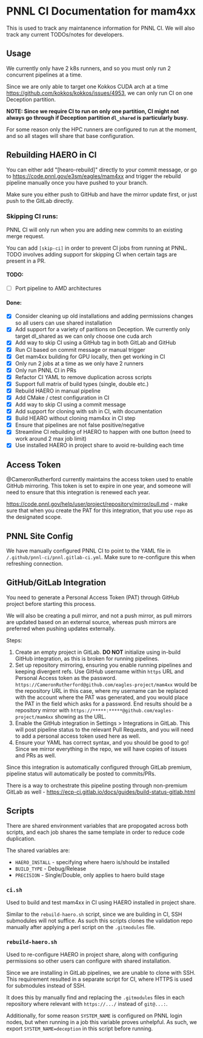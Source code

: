 # PNNL CI Documentation for mam4xx
This is used to track any maintanence information for PNNL CI. We will also track any current TODOs/notes for developers.
## Usage
We currently only have 2 k8s runners, and so you must only run 2 concurrent pipelines at a time.

Since we are only able to target one Kokkos CUDA arch at a time https://github.com/kokkos/kokkos/issues/4953, we can only run CI on one Deception partition.

**NOTE: Since we require CI to run on only one partition, CI might not always go through if Deception partition `dl_shared` is particularly busy.**

For some reason only the HPC runners are configured to run at the moment, and so all stages will share that base configuration.

## Rebuilding HAERO in CI

You can either add "[hearo-rebuild]" directly to your commit message, or go to https://code.pnnl.gov/e3sm/eagles/mam4xx and trigger the rebuild pipeline manually once you have pushed to your branch.

Make sure you either push to GitHub and have the mirror update first, or just push to the GitLab directly.

### Skipping CI runs:
PNNL CI will only run when you are adding new commits to an existing merge request.

You can add `[skip-ci]` in order to prevent CI jobs from running at PNNL. TODO involves adding support for skipping CI when certain tags are present in a PR.

#### TODO:
- [ ] Port pipeline to AMD architectures

#### Done:
- [x] Consider cleaning up old installations and adding permissions changes so all users can use shared installation
- [x] Add support for a variety of paritions on Deception. We currently only target dl_shared as we can only choose one cuda arch
- [x] Add way to skip CI using a GitHub tag in both GitLab and GitHub
- [x] Run CI based on commit message or manual trigger
- [x] Get mam4xx building for GPU locally, then get working in CI
- [x] Only run 2 jobs at a time as we only have 2 runners
- [x] Only run PNNL CI in PRs
- [x] Refactor CI YAML to remove duplication across scripts
- [x] Support full matrix of build types (single, double etc.)
- [x] Rebuild HAERO in manual pipeline
- [x] Add CMake / ctest configuration in CI
- [x] Add way to skip CI using a commit message
- [x] Add support for cloning with ssh in CI, with documentation
- [x] Build HEARO without cloning mam4xx in CI step
- [x] Ensure that pipelines are not false positive/negative
- [x] Streamline CI rebuilding of HAERO to happen with one button (need to work around 2 max job limit)
- [x] Use installed HAERO in project share to avoid re-building each time

## Access Token
@CameronRutherford currently maintains the access token used to enable GitHub mirroring. 
This token is set to expire in one year, and someone will need to ensure that this integration is renewed each year.

https://code.pnnl.gov/help/user/project/repository/mirror/pull.md - make sure that when you create the PAT for this integration, that you use `repo` as the designated scope.

## PNNL Site Config
We have manually configured PNNL CI to point to the YAML file in `/.github/pnnl-ci/pnnl.gitlab-ci.yml`. Make sure to re-configure this when refreshing connection.

## GitHub/GitLab Integration
You need to generate a Personal Access Token (PAT) through GitHub project before starting this process.

We will also be creating a pull mirror, and not a push mirror, as pull mirrors are updated based on an external source, whereas push mirrors are preferred when pushing updates externally.

Steps:
1. Create an empty project in GitLab. **DO NOT** initialize using in-build GitHub integration, as this is broken for running pipelines.
1. Set up repository mirroring, ensuring you enable running pipelines and keeping divergent refs. Use GitHub username within `https` URL and Personal Access token as the password. `https://CameronRutherford@github.com/eagles-project/mam4xx` would be the repository URL in this case, where my username can be replaced with the account where the PAT was generated, and you would place the PAT in the field which asks for a password. End results should be a repository mirror with `https://*****:*****@github.com/eagles-project/mam4xx` showing as the URL.
1. Enable the GitHub integration in Settings > Integrations in GitLab. This will post pipeline status to the relevant Pull Requests, and you will need to add a personal access token used here as well.
1. Ensure your YAML has correct syntax, and you should be good to go! Since we mirror everything in the repo, we will have copies of issues and PRs as well.

Since this integration is automatically configured through GitLab premium, pipeline status will automatically be posted to commits/PRs.

There is a way to orchestrate this pipeline posting through non-premium GitLab as well - https://ecp-ci.gitlab.io/docs/guides/build-status-gitlab.html

## Scripts
There are shared environment variables that are propogated across both scripts, and each job shares the same template in order to reduce code duplication.

The shared variables are:
- `HAERO_INSTALL` - specifying where haero is/should be installed
- `BUILD_TYPE` - Debug/Release
- `PRECISION` - Single/Double, only applies to haero build stage

### `ci.sh`
Used to build and test mam4xx in CI using HAERO installed in project share.

Similar to the `rebuild-haero.sh` script, since we are building in CI, SSH submodules will not suffice. As such this scripts clones the validation repo manually after applying a perl script on the `.gitmodules` file.

### `rebuild-haero.sh`
Used to re-configure HAERO in project share, along with configuring permissions so other users can configure with shared installation.

Since we are installing in GitLab pipelines, we are unable to clone with SSH. This requirement resulted in a separate script for CI, where HTTPS is used for submodules instead of SSH.

It does this by manually find and replacing the `.gitmodules` files in each repository where relevant with `https://.../` instead of `git@...:`.

Additionally, for some reason `SYSTEM_NAME` is configured on PNNL login nodes, but when running in a job this variable proves unhelpful. As such, we export `SYSTEM_NAME=deception` in this script before running.
